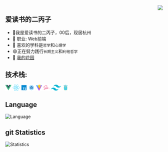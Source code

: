 

<!--
**jinbudaily/jinbudaily** is a ✨ _special_ ✨ repository because its `README.md` (this file) appears on your GitHub profile.

Here are some ideas to get you started:

- 🔭 I’m currently working on ...
- 🌱 I’m currently learning ...
- 👯 I’m looking to collaborate on ...
- 🤔 I’m looking for help with ...
- 💬 Ask me about ...
- 📫 How to reach me: ...
- 😄 Pronouns: ...
- ⚡ Fun fact: ...
-->

<img align="right" src="https://count.getloli.com/get/@:jinbudaily?theme=rule34">

## 爱读书的二丙子

- 🌱我是爱读书的二丙子，00后，现居杭州
- 🔭 职业: Web前端
- 🤔 喜欢的学科是`哲学`和`心理学`
- 😄正在努力践行`长期主义`和`利他哲学`
- 💬 [我的花园](https://www.yuque.com/lijinbudaily)

##  **技术栈:**

<a href="https://v3.cn.vuejs.org"><code><img height="20" src="./images/vue.png"></code></a>
<a href="https://reactjs.org/"><code><img height="20" src="./images/react.svg"></code></a>
<a href="https://www.tslang.cn/index.html"><code><img height="20" src="./images/typescript.png"></code></a>
<a href="https://webpack.js.org/"><code><img height="20" src="./images/webpack.svg"></code></a>
<a href="https://cn.vitejs.dev"><code><img height="20" src="./images/vite.png"></code></a>
<a href="https://sass-lang.com"><code><img height="20" src="./images/sass2.png"></code></a>
<a href="https://tailwindcss.com"><code><img height="20" src="./images/tailwindcss.png"></code></a>
<a href="https://go.dev/"><code><img height="20" src="./images/golang.png"></code></a>

## Language

![Language](https://github-readme-stats.vercel.app/api/top-langs/?username=jinbudaily&layout=compact)

## git Statistics


![Statistics](https://github-readme-stats.vercel.app/api?username=jinbudaily)

